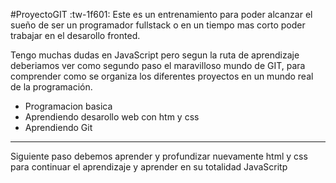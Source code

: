 #ProyectoGIT :tw-1f601:
Este es un entrenamiento para poder alcanzar el sueño de ser un programador fullstack o en un tiempo mas corto poder trabajar en el desarollo fronted. 

Tengo muchas dudas en JavaScript pero segun la ruta de aprendizaje deberiamos ver como segundo paso el maravilloso mundo de GIT, para comprender como se organiza los diferentes proyectos en un mundo real de la programación.

- Programacion basica
- Aprendiendo desarollo web con htm y css
- Aprendiendo Git
 

------------

Siguiente paso debemos aprender y profundizar nuevamente html y css para continuar el aprendizaje y aprender en su totalidad JavaScritp